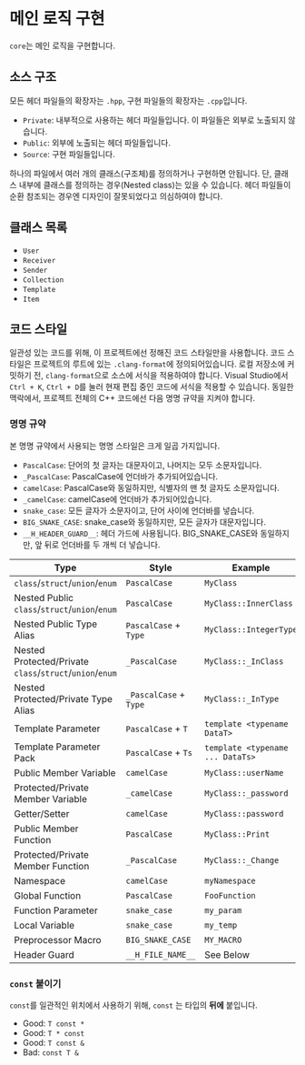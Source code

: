 # 메인 로직 구현

`core`는 메인 로직을 구현합니다.

## 소스 구조

모든 헤더 파일들의 확장자는 `.hpp`, 구현 파일들의 확장자는 `.cpp`입니다.

* `Private`: 내부적으로 사용하는 헤더 파일들입니다. 이 파일들은 외부로 노출되지
             않습니다.
* `Public`: 외부에 노출되는 헤더 파일들입니다.
* `Source`: 구현 파일들입니다.

하나의 파일에서 여러 개의 클래스(구조체)를 정의하거나 구현하면 안됩니다. 단, 클래스
내부에 클래스를 정의하는 경우(Nested class)는 있을 수 있습니다. 헤더 파일들이
순환 참조되는 경우엔 디자인이 잘못되었다고 의심하여야 합니다.

## 클래스 목록

* `User`
* `Receiver`
* `Sender`
* `Collection`
* `Template`
* `Item`

## 코드 스타일

일관성 있는 코드를 위해, 이 프로젝트에선 정해진 코드 스타일만을 사용합니다. 코드
스타일은 프로젝트의 루트에 있는 `.clang-format`에 정의되어있습니다. 로컬 저장소에
커밋하기 전, `clang-format`으로 소스에 서식을 적용하여야 합니다. Visual Studio에서
`Ctrl + K`, `Ctrl + D`를 눌러 현재 편집 중인 코드에 서식을 적용할 수 있습니다. 동일한
맥락에서, 프로젝트 전체의 C++ 코드에선 다음 명명 규약을 지켜야 합니다.

### 명명 규약

본 명명 규약에서 사용되는 명명 스타일은 크게 일곱 가지입니다.

* `PascalCase`: 단어의 첫 글자는 대문자이고, 나머지는 모두 소문자입니다.
* `_PascalCase`: PascalCase에 언더바가 추가되어있습니다.
* `camelCase`: PascalCase와 동일하지만, 식별자의 맨 첫 글자도 소문자입니다.
* `_camelCase`: camelCase에 언더바가 추가되어있습니다.
* `snake_case`: 모든 글자가 소문자이고, 단어 사이에 언더바를 넣습니다.
* `BIG_SNAKE_CASE`: snake_case와 동일하지만, 모든 글자가 대문자입니다.
* `__H_HEADER_GUARD__`: 헤더 가드에 사용됩니다. BIG_SNAKE_CASE와 동일하지만, 앞
                          뒤로 언더바를 두 개씩 더 넣습니다.

| Type | Style | Example |
| --- | --- | --- |
| `class`/`struct`/`union`/`enum` | `PascalCase` | `MyClass` |
| Nested Public `class`/`struct`/`union`/`enum` | `PascalCase` | `MyClass::InnerClass` |
| Nested Public Type Alias | `PascalCase` + `Type` | `MyClass::IntegerType` |
| Nested Protected/Private `class`/`struct`/`union`/`enum` | `_PascalCase` | `MyClass::_InClass` |
| Nested Protected/Private Type Alias | `_PascalCase` + `Type` | `MyClass::_InType` |
| Template Parameter | `PascalCase` + `T` | `template <typename DataT>` |
| Template Parameter Pack | `PascalCase` + `Ts` | `template <typename ... DataTs>` |
| Public Member Variable | `camelCase` | `MyClass::userName` |
| Protected/Private Member Variable | `_camelCase` | `MyClass::_password` |
| Getter/Setter | `camelCase` | `MyClass::password` |
| Public Member Function | `PascalCase` | `MyClass::Print` |
| Protected/Private Member Function | `_PascalCase` | `MyClass::_Change` |
| Namespace | `camelCase` | `myNamespace` |
| Global Function | `PascalCase` | `FooFunction` |
| Function Parameter | `snake_case` | `my_param` |
| Local Variable | `snake_case` | `my_temp` |
| Preprocessor Macro | `BIG_SNAKE_CASE` | `MY_MACRO` |
| Header Guard | `__H_FILE_NAME__` | See Below |

### `const` 붙이기

`const`를 일관적인 위치에서 사용하기 위해, `const` 는 타입의 **뒤에** 붙입니다.

* Good: `T const *`
* Good: `T * const`
* Good: `T const &`
* Bad: `const T &`

